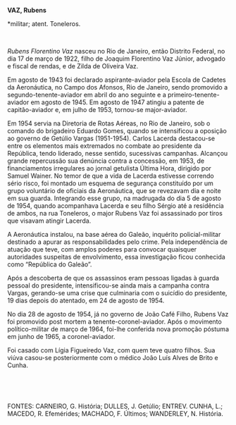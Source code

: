 **VAZ, Rubens**

\*militar; atent. Toneleros.

 

*Rubens Florentino Vaz* nasceu no Rio de Janeiro, então Distrito
Federal, no dia 17 de março de 1922, filho de Joaquim Florentino Vaz
Júnior, advogado e fiscal de rendas, e de Zilda de Oliveira Vaz.

Em agosto de 1943 foi declarado aspirante-aviador pela Escola de Cadetes
da Aeronáutica, no Campo dos Afonsos, Rio de Janeiro, sendo promovido a
segundo-tenente-aviador em abril do ano seguinte e a
primeiro-tenente-aviador em agosto de 1945. Em agosto de 1947 atingiu a
patente de capitão-aviador e, em julho de 1953, tornou-se major-aviador.

Em 1954 servia na Diretoria de Rotas Aéreas, no Rio de Janeiro, sob o
comando do brigadeiro Eduardo Gomes, quando se intensificou a oposição
ao governo de Getúlio Vargas (1951-1954). Carlos Lacerda destacou-se
entre os elementos mais extremados no combate ao presidente da
República, tendo liderado, nesse sentido, sucessivas campanhas. Alcançou
grande repercussão sua denúncia contra a concessão, em 1953, de
financiamentos irregulares ao jornal getulista Última Hora, dirigido por
Samuel Wainer. No temor de que a vida de Lacerda estivesse correndo
sério risco, foi montado um esquema de segurança constituído por um
grupo voluntário de oficiais da Aeronáutica, que se revezavam dia e
noite em sua guarda. Integrando esse grupo, na madrugada do dia 5 de
agosto de 1954, quando acompanhava Lacerda e seu filho Sérgio até a
residência de ambos, na rua Toneleros, o major Rubens Vaz foi
assassinado por tiros que visavam atingir Lacerda.

A Aeronáutica instalou, na base aérea do Galeão, inquérito
policial-militar destinado a apurar as responsabilidades pelo crime.
Pela independência de atuação que teve, com amplos poderes para convocar
quaisquer autoridades suspeitas de envolvimento, essa investigação ficou
conhecida como “República do Galeão”.

Após a descoberta de que os assassinos eram pessoas ligadas à guarda
pessoal do presidente, intensificou-se ainda mais a campanha contra
Vargas, gerando-se uma crise que culminaria com o suicídio do
presidente, 19 dias depois do atentado, em 24 de agosto de 1954.

No dia 28 de agosto de 1954, já no governo de João Café Filho, Rubens
Vaz foi promovido post mortem a tenente-coronel-aviador. Após o
movimento político-militar de março de 1964, foi-lhe conferida nova
promoção póstuma em junho de 1965, a coronel-aviador.

Foi casado com Lígia Figueiredo Vaz, com quem teve quatro filhos. Sua
viúva casou-se posteriormente com o médico João Luís Alves de Brito e
Cunha.

 

 

FONTES: CARNEIRO, G. História; DULLES, J. Getúlio; ENTREV. CUNHA, L.;
MACEDO, R. Efemérides; MACHADO, F. Últimos; WANDERLEY, N. História.

 
